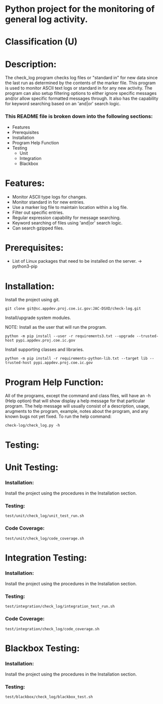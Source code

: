 # Python project for the monitoring of general log activity.
# Classification (U)

# Description:
  The check_log program checks log files or "standard in" for new data since the last run as determined by the contents of the marker file.  This program is used to monitor ASCII text logs or standard in for any new activity.  The program can also setup filtering options to either ignore specific messages and/or allow specific formatted messages through.  It also has the capability for keyword searching based on an 'and|or' search logic.

###  This README file is broken down into the following sections:
  * Features
  * Prerequisites
  * Installation
  * Program Help Function
  * Testing
    - Unit
    - Integration
    - Blackbox


# Features:
  * Monitor ASCII type logs for changes.
  * Monitor standard in for new entries.
  * Use a marker log file to maintain location within a log file.
  * Filter out specific entries.
  * Regular expression capability for message searching.
  * Keyword searching of files using 'and|or' search logic.
  * Can search gzipped files.


# Prerequisites:

  * List of Linux packages that need to be installed on the server.
      -> python3-pip


# Installation:

Install the project using git.

```
git clone git@sc.appdev.proj.coe.ic.gov:JAC-DSXD/check-log.git
```

Install/upgrade system modules.

NOTE: Install as the user that will run the program.

```
python -m pip install --user -r requirements3.txt --upgrade --trusted-host pypi.appdev.proj.coe.ic.gov
```


Install supporting classes and libraries.

```
python -m pip install -r requirements-python-lib.txt --target lib --trusted-host pypi.appdev.proj.coe.ic.gov
```


# Program Help Function:

  All of the programs, except the command and class files, will have an -h (Help option) that will show display a help message for that particular program.  The help message will usually consist of a description, usage, arugments to the program, example, notes about the program, and any known bugs not yet fixed.  To run the help command:

```
check-log/check_log.py -h
```


# Testing:

# Unit Testing:

### Installation:

Install the project using the procedures in the Installation section.

### Testing:

```
test/unit/check_log/unit_test_run.sh
```

### Code Coverage:

```
test/unit/check_log/code_coverage.sh
```


# Integration Testing:

### Installation:

Install the project using the procedures in the Installation section.

### Testing:

```
test/integration/check_log/integration_test_run.sh
```

### Code Coverage:

```
test/integration/check_log/code_coverage.sh
```


# Blackbox Testing:

### Installation:

Install the project using the procedures in the Installation section.

### Testing:  

```
test/blackbox/check_log/blackbox_test.sh
```

